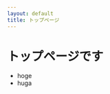 ```yaml
---
layout: default
title: トップページ
---
```


# トップページです

* hoge
* huga

<object type="image/svg+xml" data="img/test.svg"></object>
